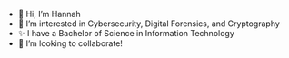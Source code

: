 - 👋 Hi, I’m Hannah
- 👀 I’m interested in Cybersecurity, Digital Forensics, and Cryptography
- ✨ I have a Bachelor of Science in Information Technology
- 💞️ I’m looking to collaborate!


<!---
cheebeex/cheebeex is a ✨ special ✨ repository because its `README.md` (this file) appears on your GitHub profile.
You can click the Preview link to take a look at your changes.
--->

